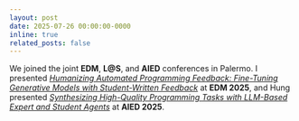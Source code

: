 ```yaml
---
layout: post
date: 2025-07-26 00:00:00-0000
inline: true
related_posts: false
---
```


We joined the joint <strong>EDM</strong>, <strong>L@S</strong>, and <strong>AIED</strong> conferences in Palermo. I presented <a href="https://arxiv.org/pdf/2509.10647"><em>Humanizing Automated Programming Feedback: Fine-Tuning Generative Models with Student-Written Feedback</em></a> at <strong>EDM 2025</strong>, and Hung presented <a href="https://arxiv.org/pdf/2504.07655"><em>Synthesizing High-Quality Programming Tasks with LLM-Based Expert and Student Agents</em></a> at <strong>AIED 2025</strong>.
